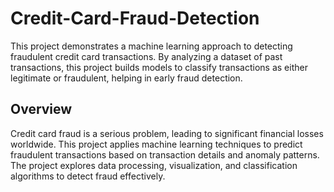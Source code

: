 # Credit-Card-Fraud-Detection
This project demonstrates a machine learning approach to detecting fraudulent credit card transactions. By analyzing a dataset of past transactions, this project builds models to classify transactions as either legitimate or fraudulent, helping in early fraud detection.
## Overview
Credit card fraud is a serious problem, leading to significant financial losses worldwide. This project applies machine learning techniques to predict fraudulent transactions based on transaction details and anomaly patterns. The project explores data processing, visualization, and classification algorithms to detect fraud effectively.

